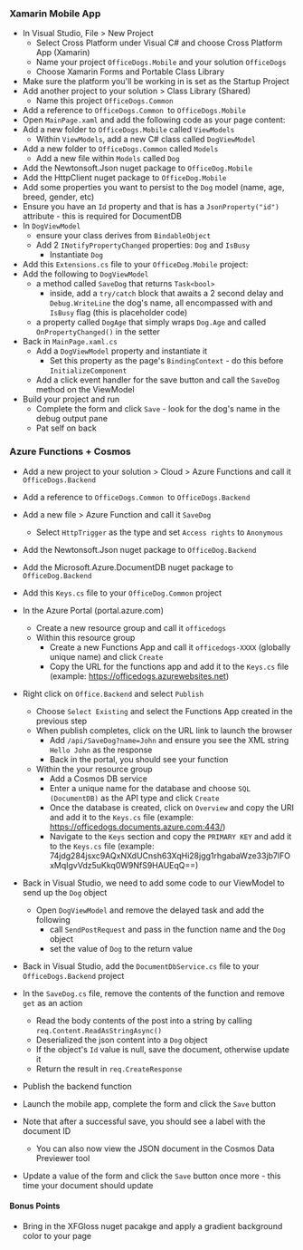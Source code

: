 ### Xamarin Mobile App
  
* In Visual Studio, File > New Project
  * Select Cross Platform under Visual C# and choose Cross Platform App (Xamarin)
  * Name your project `OfficeDogs.Mobile` and your solution `OfficeDogs`
  * Choose Xamarin Forms and Portable Class Library
* Make sure the platform you'll be working in is set as the Startup Project
* Add another project to your solution > Class Library (Shared)
  * Name this project `OfficeDogs.Common`
* Add a reference to `OfficeDogs.Common `to `OfficeDogs.Mobile`
* Open `MainPage.xaml` and add the following code as your page content: <link here />
* Add a new folder to `OfficeDogs.Mobile` called `ViewModels`
  * Within `ViewModels`, add a new C# class called `DogViewModel`
* Add a new folder to `OfficeDogs.Common` called `Models`
  * Add a new file within `Models` called `Dog`
* Add the Newtonsoft.Json nuget package to `OfficeDog.Mobile`
* Add the HttpClient nuget package to `OfficeDog.Mobile`
* Add some properties you want to persist to the `Dog` model (name, age, breed, gender, etc)
* Ensure you have an `Id` property and that is has a `JsonProperty("id")` attribute - this is required for DocumentDB
* In `DogViewModel`
  * ensure your class derives from `BindableObject`
  * Add 2 `INotifyPropertyChanged` properties: `Dog` and `IsBusy`
    * Instantiate `Dog`
* Add this `Extensions.cs` file to your `OfficeDog.Mobile` project: <link here />
* Add the following to `DogViewModel`
  * a method called `SaveDog` that returns `Task<bool>`
    * inside, add a `try/catch` block that awaits a 2 second delay and `Debug.WriteLine` the dog's name, all encompassed with and `IsBusy` flag (this is placeholder code)
  * a property called `DogAge` that simply wraps `Dog.Age` and called `OnPropertyChanged()` in the setter  
* Back in `MainPage.xaml.cs`
  * Add a `DogViewModel` property and instantiate it
    * Set this property as the page's `BindingContext` - do this before `InitializeComponent`
  * Add a click event handler for the save button and call the `SaveDog` method on the ViewModel
* Build your project and run
  * Complete the form and click `Save` - look for the dog's name in the debug output pane
  * Pat self on back


### Azure Functions + Cosmos
* Add a new project to your solution > Cloud > Azure Functions and call it `OfficeDogs.Backend`
* Add a reference to `OfficeDogs.Common `to `OfficeDogs.Backend`
* Add a new file > Azure Function and call it `SaveDog`
  * Select `HttpTrigger` as the type and set `Access rights` to `Anonymous`
* Add the Newtonsoft.Json nuget package to `OfficeDog.Backend`
* Add the Microsoft.Azure.DocumentDB nuget package to `OfficeDog.Backend`
* Add this `Keys.cs` file to your `OfficeDog.Common` project <link here>

* In the Azure Portal (portal.azure.com)
  * Create a new resource group and call it `officedogs`
  * Within this resource group
    * Create a new Functions App and call it `officedogs-XXXX` (globally unique name) and click `Create`
    * Copy the URL for the functions app and add it to the `Keys.cs` file (example: https://officedogs.azurewebsites.net)
* Right click on `Office.Backend` and select `Publish`
  * Choose `Select Existing` and select the Functions App created in the previous step
  * When publish completes, click on the URL link to launch the browser
    * Add `/api/SaveDog?name=John` and ensure you see the XML string `Hello John` as the response
    * Back in the portal, you should see your function
  * Within the your resource group
    * Add a Cosmos DB service
    * Enter a unique name for the database and choose `SQL (DocumentDB)` as the API type and click `Create`
    * Once the database is created, click on `Overview` and copy the URI and add it to the `Keys.cs` file (example: https://officedogs.documents.azure.com:443/)
    * Navigate to the `Keys` section and copy the `PRIMARY KEY` and add it to the `Keys.cs` file (example: 74jdg284jsxc9AQxNXdUCnsh63XqHi28jgg1rhgabaWze33jb7lFOxMqIgvVdz5uKkq0W9NfS9HAUEqQ==)

* Back in Visual Studio, we need to add some code to our ViewModel to send up the `Dog` object
  * Open `DogViewModel` and remove the delayed task and add the following
    * call `SendPostRequest` and pass in the function name and the `Dog` object
    * set the value of `Dog` to the return value 
* Back in Visual Studio, add the `DocumentDbService.cs` file to your `OfficeDogs.Backend` project <link here >
* In the `SaveDog.cs` file, remove the contents of the function and remove `get` as an action
  * Read the body contents of the post into a string by calling `req.Content.ReadAsStringAsync()`
  * Deserialized the json content into a `Dog` object
  * If the object's `Id` value is null, save the document, otherwise update it
  * Return the result in `req.CreateResponse`
* Publish the backend function
* Launch the mobile app, complete the form and click the `Save` button
* Note that after a successful save, you should see a label with the document ID
  * You can also now view the JSON document in the Cosmos Data Previewer tool
* Update a value of the form and click the `Save` button once more - this time your document should update


#### Bonus Points
* Bring in the XFGloss nuget pacakge and apply a gradient background color to your page
